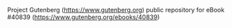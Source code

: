 Project Gutenberg (https://www.gutenberg.org) public repository for eBook #40839 (https://www.gutenberg.org/ebooks/40839)
